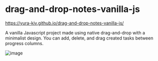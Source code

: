 # drag-and-drop-notes-vanilla-js
https://yura-kiv.github.io/drag-and-drop-notes-vanilla-js/

A vanilla Javascript project made using native drag-and-drop with a minimalist design.
You can add, delete, and drag created tasks between progress columns.

![image](https://github.com/yura-kiv/drag-and-drop-notes-vanilla-js/assets/94392546/c4013d5c-b816-4b07-ae81-f6f965917e54)

